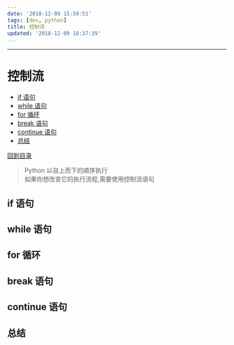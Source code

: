 ```yaml
---
date: '2018-12-09 15:50:51'
tags: [dev, python]
title: 控制流
updated: '2018-12-09 18:37:39'
...
```

---
# 控制流
<!-- MarkdownTOC -->

- [if 语句](#if-%E8%AF%AD%E5%8F%A5)
- [while 语句](#while-%E8%AF%AD%E5%8F%A5)
- [for 循环](#for-%E5%BE%AA%E7%8E%AF)
- [break 语句](#break-%E8%AF%AD%E5%8F%A5)
- [continue 语句](#continue-%E8%AF%AD%E5%8F%A5)
- [总结](#%E6%80%BB%E7%BB%93)

<!-- /MarkdownTOC -->
[回到目录](./index.md)

> Python 以自上而下的顺序执行  
> 如果你想改变它的执行流程,需要使用控制流语句

<a id="if-%E8%AF%AD%E5%8F%A5"></a>
## if 语句
<a id="while-%E8%AF%AD%E5%8F%A5"></a>
## while 语句
<a id="for-%E5%BE%AA%E7%8E%AF"></a>
## for 循环
<a id="break-%E8%AF%AD%E5%8F%A5"></a>
## break 语句
<a id="continue-%E8%AF%AD%E5%8F%A5"></a>
## continue 语句
<a id="%E6%80%BB%E7%BB%93"></a>
## 总结
